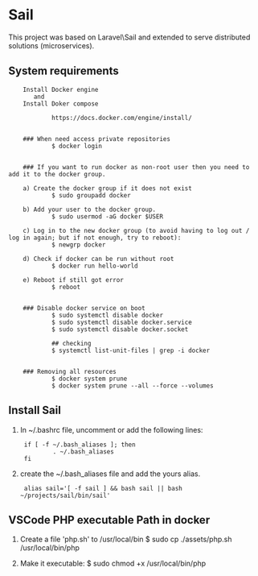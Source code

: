 # Sail

This project was based on Laravel\Sail and extended to serve distributed solutions (microservices).

## System requirements

        Install Docker engine
           and 
        Install Doker compose

                https://docs.docker.com/engine/install/
        

        ### When need access private repositories
                $ docker login


        ### If you want to run docker as non-root user then you need to add it to the docker group.

        a) Create the docker group if it does not exist
                $ sudo groupadd docker

        b) Add your user to the docker group.
                $ sudo usermod -aG docker $USER
                
        c) Log in to the new docker group (to avoid having to log out / log in again; but if not enough, try to reboot):
                $ newgrp docker

        d) Check if docker can be run without root
                $ docker run hello-world
        
        e) Reboot if still got error
                $ reboot


        ### Disable docker service on boot
                $ sudo systemctl disable docker
                $ sudo systemctl disable docker.service
                $ sudo systemctl disable docker.socket

                ## checking
                $ systemctl list-unit-files | grep -i docker


        ### Removing all resources
                $ docker system prune
                $ docker system prune --all --force --volumes


## Install Sail

1) In ~/.bashrc file, uncomment or add the following lines:

        if [ -f ~/.bash_aliases ]; then
                . ~/.bash_aliases
        fi

2) create the ~/.bash_aliases file and add the yours alias.

        alias sail='[ -f sail ] && bash sail || bash ~/projects/sail/bin/sail'


## VSCode PHP executable Path in docker

1) Create a file 'php.sh' to /usr/local/bin
        $ sudo cp ./assets/php.sh /usr/local/bin/php
 
2) Make it executable:
        $ sudo chmod +x /usr/local/bin/php

